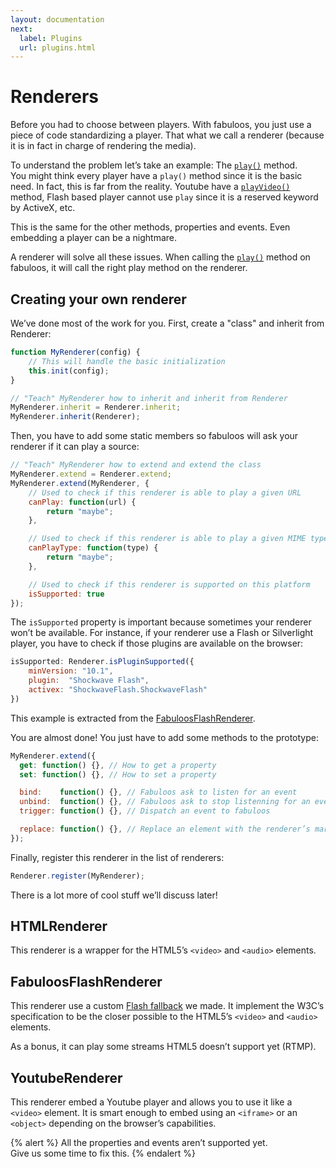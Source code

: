 ```yaml
---
layout: documentation
next:
  label: Plugins
  url: plugins.html
---
```


# Renderers

Before you had to choose between players. With fabuloos, you just use a piece of code standardizing a player. That what we call a renderer (because it is in fact in charge of rendering the media).

To understand the problem let’s take an example: The [`play()`](/documentation/api/play.html) method.  
You might think every player have a `play()` method since it is the basic need. In fact, this is far from the reality. Youtube have a [`playVideo()`](https://developers.google.com/youtube/iframe_api_reference#playVideo) method, Flash based player cannot use `play` since it is a reserved keyword by ActiveX, etc.

This is the same for the other methods, properties and events.
Even embedding a player can be a nightmare.

A renderer will solve all these issues. When calling the [`play()`](/documentation/api/play.html) method on fabuloos, it will call the right play method on the renderer.

## Creating your own renderer

We’ve done most of the work for you. First, create a "class" and inherit from Renderer:

```js
function MyRenderer(config) {
	// This will handle the basic initialization
	this.init(config);
}

// "Teach" MyRenderer how to inherit and inherit from Renderer
MyRenderer.inherit = Renderer.inherit;
MyRenderer.inherit(Renderer);
```

Then, you have to add some static members so fabuloos will ask your renderer if it can play a source:

```js
// "Teach" MyRenderer how to extend and extend the class
MyRenderer.extend = Renderer.extend;
MyRenderer.extend(MyRenderer, {
	// Used to check if this renderer is able to play a given URL
	canPlay: function(url) {
		return "maybe";
	},

	// Used to check if this renderer is able to play a given MIME type
	canPlayType: function(type) {
		return "maybe";
	},

	// Used to check if this renderer is supported on this platform
	isSupported: true
});
```

The `isSupported` property is important because sometimes your renderer won’t be available. For instance, if your renderer use a Flash or Silverlight player, you have to check if those plugins are available on the browser:

```js
isSupported: Renderer.isPluginSupported({
	minVersion: "10.1",
	plugin:  "Shockwave Flash",
	activex: "ShockwaveFlash.ShockwaveFlash"
})
```

This example is extracted from the [FabuloosFlashRenderer](#FabuloosFlashRenderer).

You are almost done! You just have to add some methods to the prototype:

```js
MyRenderer.extend({
  get: function() {}, // How to get a property
  set: function() {}, // How to set a property

  bind:    function() {}, // Fabuloos ask to listen for an event
  unbind:  function() {}, // Fabuloos ask to stop listenning for an event
  trigger: function() {}, // Dispatch an event to fabuloos

  replace: function() {}, // Replace an element with the renderer’s markup
});
```

Finally, register this renderer in the list of renderers:

```js
Renderer.register(MyRenderer);
```

There is a lot more of cool stuff we’ll discuss later!

<h2 id="HTMLRenderer">HTMLRenderer</h2>

This renderer is a wrapper for the HTML5’s `<video>` and `<audio>` elements.

<h2 id="FabuloosFlashRenderer">FabuloosFlashRenderer</h2>

This renderer use a custom [Flash fallback](https://github.com/egeny/fabuloos-flash) we made. It implement the W3C’s specification to be the closer possible to the HTML5’s `<video>` and `<audio>` elements.

As a bonus, it can play some streams HTML5 doesn’t support yet (RTMP).

<h2 id="YoutubeRenderer">YoutubeRenderer</h2>

This renderer embed a Youtube player and allows you to use it like a `<video>` element. It is smart enough to embed using an `<iframe>` or an `<object>` depending on the browser’s capabilities.

{% alert %}
All the properties and events aren’t supported yet.  
Give us some time to fix this.
{% endalert %}